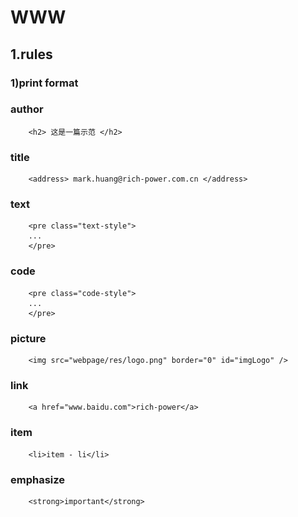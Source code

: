 WWW
===================================

1.rules
-----------------------------------
### 1)print format
### author
		<h2> 这是一篇示范 </h2>

### title
		<address> mark.huang@rich-power.com.cn </address>

### text
		<pre class="text-style">
		...
		</pre>

### code
		<pre class="code-style">
		...
		</pre>

### picture
		<img src="webpage/res/logo.png" border="0" id="imgLogo" />       

### link
		<a href="www.baidu.com">rich-power</a>

### item
		<li>item - li</li>

### emphasize
		<strong>important</strong>

